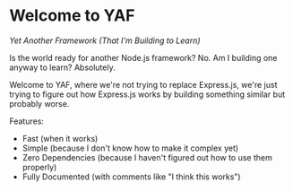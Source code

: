 # Welcome to YAF

_Yet Another Framework (That I'm Building to Learn)_

Is the world ready for another Node.js framework? No.
Am I building one anyway to learn? Absolutely.

Welcome to YAF, where we're not trying to replace Express.js, we're just trying to figure out how Express.js works by building something similar but probably worse.

Features:

- Fast (when it works)
- Simple (because I don't know how to make it complex yet)
- Zero Dependencies (because I haven't figured out how to use them properly)
- Fully Documented (with comments like "I think this works")
